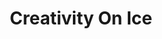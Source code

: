 ---
layout: post
title:  "Creativity On Ice"
postImg: /images/coi_tiny.png
episodeNumber: 1
soundcloudPodcast: 420171512
spotifySong: 2LVnqSmBgDYBpupzZ2IWNb
soundcloudStream: 434979642
---